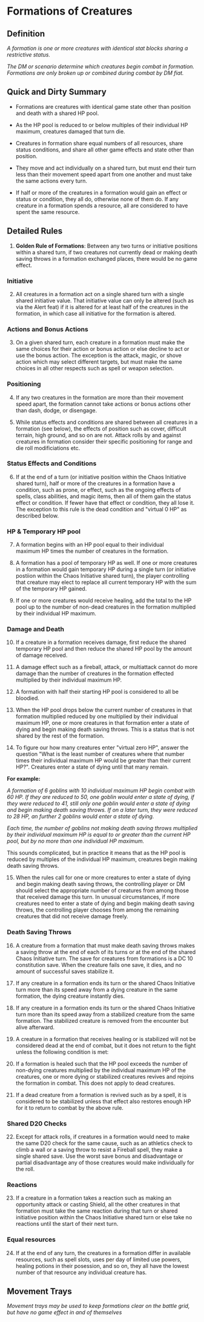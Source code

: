 # Formations of Creatures

## Definition

*A formation is one or more creatures with identical stat blocks sharing a restrictive status.*

*The DM or scenario determine which creatures begin combat in formation. Formations are only broken up or combined during combat by DM fiat.*

## Quick and Dirty Summary

* Formations are creatures with identical game state other than position and death with a shared HP pool. 

* As the HP pool is reduced to or below multiples of their individual HP maximum, creatures damaged that turn die.

* Creatures in formation share equal numbers of all resources, share status conditions, and share all other game effects and state other than position.

* They move and act individually on a shared turn, but must end their turn less than their movement speed apart from one another and must take the same actions every turn.

* If half or more of the creatures in a formation would gain an effect or status or condition, they all do, otherwise none of them do. If any creature in a formation spends a resource, all are considered to have spent the same resource.

## Detailed Rules

1. **Golden Rule of Formations**: Between any two turns or initiative positions within a shared turn, if two creatures not currently dead or making death saving throws in a formation exchanged places, there would be no game effect.

### Initiative

2. All creatures in a formation act on a single shared turn with a single shared initiative value. That initiative value can only be altered (such as via the Alert feat) if it is altered for at least half of the creatures in the formation, in which case all initiative for the formation is altered.

### Actions and Bonus Actions

3. On a given shared turn, each creature in a formation must make the same choices for their action or bonus action or else decline to act or use the bonus action. The exception is the attack, magic, or shove action which may select different targets, but must make the same choices in all other respects such as spell or weapon selection.

### Positioning

4. If any two creatures in the formation are more than their movement speed apart, the formation cannot take actions or bonus actions other than dash, dodge, or disengage.

5. While status effects and conditions are shared between all creatures in a formation (see below), the effects of position such as cover, difficult terrain, high ground, and so on are not. Attack rolls by and against creatures in formation consider their specific positioning for range and die roll modificiations etc.

### Status Effects and Conditions

6. If at the end of a turn (or initiative position within the Chaos Initiative shared turn), half or more of the creatures in a formation have a condition, such as prone, or effect, such as the ongoing effects of spells, class abilities, and magic items, then all of them gain the status effect or condition. If fewer have that effect or condition, they all lose it. The exception to this rule is the dead condition and "virtual 0 HP" as described below.

### HP & Temporary HP pool

7. A formation begins with an HP pool equal to their individual maximum HP times the number of creatures in the formation.

8. A formation has a pool of temporary HP as well. If one or more creatures in a formation would gain temporary HP during a single turn (or initiative postiion within the Chaos Initiative shared turn), the player controlling that creature may elect to replace all current temporary HP with the sum of the temporary HP gained.

9. If one or more creatures would receive healing, add the total to the HP pool up to the number of non-dead creatures in the formation multiplied by their individual HP maximum.

### Damage and Death

10. If a creature in a formation receives damage, first reduce the shared temporary HP pool and then reduce the shared HP pool by the amount of damage received.

11. A damage effect such as a fireball, attack, or multiattack cannot do more damage than the number of creatures in the formation effected multiplied by their individual maximum HP.

12. A formation with half their starting HP pool is considered to all be bloodied.

13. When the HP pool drops below the current number of creatures in that formation multiplied reduced by one multiplied by their individual maximum HP, one or more creatures in that formation enter a state of dying and begin making death saving throws. This is a status that is not shared by the rest of the formation.

14. To figure our how many creatures enter "virtual zero HP", answer the question "What is the least number of creatures where that number times their individual maximum HP would be greater than their current HP?". Creatures enter a state of dying until that many remain.

**For example:**

*A formation of 6 goblins with 10 individual maximum HP begin combat with 60 HP. If they are reduced to 50, one goblin would enter a state of dying, if they were reduced to 41, still only one goblin would enter a state of dying and begin making death saving throws. If on a later turn, they were reduced to 28 HP, an further 2 goblins would enter a state of dying.*

*Each time, the number of goblins not making death saving throws multiplied by their individual maximum HP is equal to or greater than the current HP pool, but by no more than one individual HP maximum.*

This sounds complicated, but in practice it means that as the HP pool is reduced by multiples of the individual HP maximum, creatures begin making death saving throws.

15. When the rules call for one or more creatures to enter a state of dying and begin making death saving throws, the controlling player or DM should select the appropriate number of creatures from among those that received damage this turn. In unusual circumstances, if more creatures need to enter a state of dying and begin making death saving throws, the controlling player chooses from among the remaining creatures that did not receive damage freely.

### Death Saving Throws

16. A creature from a formation that must make death saving throws makes a saving throw at the end of each of its turns or at the end of the shared Chaos Initiative turn. The save for creatures from formations is a DC 10 constitution save. When the creature fails one save, it dies, and no amount of successful saves stabilize it.

17. If any creature in a formation ends its turn or the shared Chaos Initiative turn more than its speed away from a dying creature in the same formation, the dying creature instantly dies.

18. If any creature in a formation ends its turn or the shared Chaos Initiative turn more than its speed away from a stabilized creature from the same formation. The stabilized creature is removed from the encounter but alive afterward.

19. A creature in a formation that receives healing or is stabilized will not be considered dead at the end of combat, but it does not return to the fight unless the following condition is met:

20. If a formation is healed such that the HP pool exceeds the number of non-dying creatures multiplied by the individual maximum HP of the creatures, one or more dying or stabilized creatures revives and rejoins the formation in combat. This does not apply to dead creatures.

21. If a dead creature from a formation is revived such as by a spell, it is considered to be stabilized unless that effect also restores enough HP for it to return to combat by the above rule.

### Shared D20 Checks

22. Except for attack rolls, if creatures in a formation would need to make the same D20 check for the same cause, such as an athletics check to climb a wall or a saving throw to resist a Fireball spell, they make a single shared save. Use the worst save bonus and disadvantage or partial disadvantage any of those creatures would make individually for the roll.

### Reactions

23. If a creature in a formation takes a reaction such as making an opportunity attack or casting Shield, all the other creatures in that formation must take the same reaction during that turn or shared initiative position within the Chaos Initiative shared turn or else take no reactions until the start of their next turn.

### Equal resources

24. If at the end of any turn, the creatures in a formation differ in available resources, such as spell slots, uses per day of limited use powers, healing potions in their posession, and so on, they all have the lowest number of that resource any individual creature has.

## Movement Trays

*Movement trays may be used to keep formations clear on the battle grid, but have no game effect in and of themselves*